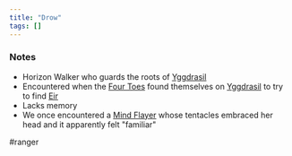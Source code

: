 ```yaml
---
title: "Drow"
tags: []
---
```


### Notes

- Horizon Walker who guards the roots of [Yggdrasil](posts/Places/Yggdrasil.md)
- Encountered when the [Four Toes](posts/PCs/Four%20Toes.md) found themselves on [Yggdrasil](posts/Places/Yggdrasil.md) to try to find [Eir](posts/PCs/Eir.md)
- Lacks memory
- We once encountered a [Mind Flayer](posts/Species/Mind%20Flayer.md) whose tentacles embraced her head and it apparently felt "familiar"

#ranger